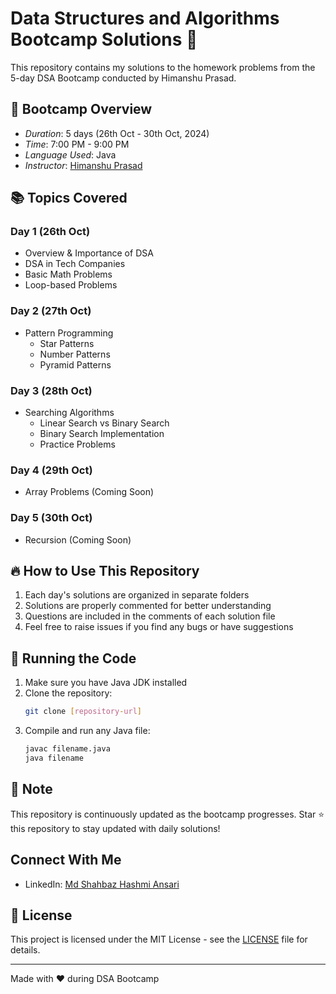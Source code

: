 # Data Structures and Algorithms Bootcamp Solutions 🚀

This repository contains my solutions to the homework problems from the 5-day DSA Bootcamp conducted by Himanshu Prasad.

## 🎯 Bootcamp Overview
- *Duration*: 5 days (26th Oct - 30th Oct, 2024)
- *Time*: 7:00 PM - 9:00 PM
- *Language Used*: Java
- *Instructor*: [Himanshu Prasad](https://www.linkedin.com/in/himanshusaha/)

## 📚 Topics Covered

### Day 1 (26th Oct)
- Overview & Importance of DSA
- DSA in Tech Companies
- Basic Math Problems
- Loop-based Problems

### Day 2 (27th Oct)
- Pattern Programming
  - Star Patterns
  - Number Patterns
  - Pyramid Patterns

### Day 3 (28th Oct)
- Searching Algorithms
  - Linear Search vs Binary Search
  - Binary Search Implementation
  - Practice Problems

### Day 4 (29th Oct)
- Array Problems (Coming Soon)

### Day 5 (30th Oct)
- Recursion (Coming Soon)

## 🔥 How to Use This Repository
1. Each day's solutions are organized in separate folders
2. Solutions are properly commented for better understanding
3. Questions are included in the comments of each solution file
4. Feel free to raise issues if you find any bugs or have suggestions

## 🚀 Running the Code
1. Make sure you have Java JDK installed
2. Clone the repository:
   ```bash
   git clone [repository-url]
   ```
3. Compile and run any Java file:
   ```bash
   javac filename.java
   java filename
   ```

## 📝 Note
This repository is continuously updated as the bootcamp progresses. Star ⭐ this repository to stay updated with daily solutions!

## Connect With Me
- LinkedIn: [Md Shahbaz Hashmi Ansari](https://www.linkedin.com/in/shahbaz-hashmi-ansari/)

## 📜 License
This project is licensed under the MIT License - see the [LICENSE](LICENSE) file for details.

---
Made with ❤️ during DSA Bootcamp
